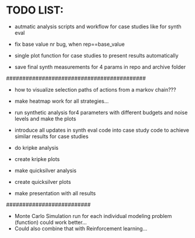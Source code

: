 # TODO LIST:


* autmatic analysis scripts and workflow for case studies like for synth eval
* fix base value nr bug, when rep==base_value
* single plot function for case studies to present results automatically


* save final synth measurements for 4 params in repo and archive folder

###########################################

* how to visualize selection paths of actions from a markov chain???

* make heatmap work for all strategies...

* run synthetic analysis for4 parameters with different budgets and noise levels and make the plots

* introduce all updates in synth eval code into case study code to achieve similar results for case studies

* do kripke analysis
* create kripke plots
* make quicksilver analysis
* create quicksilver plots

* make presentation with all results


##########################


* Monte Carlo Simulation run for each individual modeling problem (function) could work better...
* Could also combine that with Reinforcement learning...
